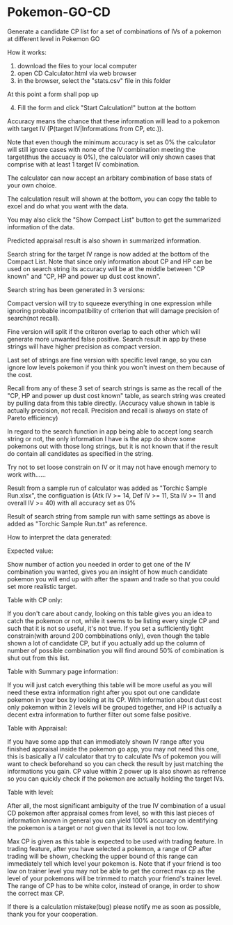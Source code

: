 # Pokemon-GO-CD
Generate a candidate CP list for a set of combinations of IVs of a pokemon at different level in Pokemon GO

How it works:
1. download the files to your local computer
2. open CD Calculator.html via web browser
3. in the browser, select the "stats.csv" file in this folder

At this point a form shall pop up

4. Fill the form and click "Start Calculation!" button at the bottom

Accuracy means the chance that these information will lead to a pokemon with target IV (P(target IV|Informations from CP, etc.)). 

Note that even though the minimum accuracy is set as 0% the calculator will still ignore cases with none of the IV combination meeting the target(thus the accuacy is 0%), the calculator will only shown cases that comprise with at least 1 target IV combination.

The calculator can now accept an arbitary combination of base stats of your own choice.

The calculation result will shown at the bottom, you can copy the table to excel and do what you want with the data.

You may also click the "Show Compact List" button to get the summarized information of the data.

Predicted appraisal result is also shown in summarized information.

Search string for the target IV range is now added at the bottom of the Compact List. Note that since only information about CP and HP can be used on search string its accuracy will be at the middle between "CP known" and "CP, HP and power up dust cost known".

Search string has been generated in 3 versions:

Compact version will try to squeeze everything in one expression while ignoring probable incompatibility of criterion that will damage precision of search(not recall).

Fine version will split if the criteron overlap to each other which will generate more unwanted false positive. Search result in app by these strings will have higher precision as compact version.

Last set of strings are fine version with specific level range, so you can ignore low levels pokemon if you think you won't invest on them because of the cost.

Recall from any of these 3 set of search strings is same as the recall of the "CP, HP and power up dust cost known" table, as search string was created by pulling data from this table directly. (Accuracy value shown in table is actually precision, not recall. Precision and recall is always on state of Pareto efficiency)

In regard to the search function in app being able to accept long search string or not, the only information I have is the app do show some pokemons out with those long strings, but it is not known that if the result do contain all candidates as specified in the string.

Try not to set loose constrain on IV or it may not have enough memory to work with......

Result from a sample run of calculator was added as "Torchic Sample Run.xlsx", the configuation is (Atk IV >= 14, Def IV >= 11, Sta IV >= 11 and overall IV >= 40) with all accuracy set as 0%

Result of search string from sample run with same settings as above is added as "Torchic Sample Run.txt" as reference.

How to interpret the data generated:


Expected value: 

Show number of action you needed in order to get one of the IV combination you wanted, gives you an insight of how much candidate pokemon you will end up with after the spawn and trade so that you could set more realistic target.

Table with CP only:

If you don't care about candy, looking on this table gives you an idea to catch the pokemon or not, while it seems to be listing every single CP and such that it is not so useful, it's not true. If you set a sufficiently tight constrain(with around 200 combbinations only), even though the table shown a lot of candidate CP, but if you actually add up the column of number of possible combination you will find around 50% of combination is shut out from this list. 

Table with Summary page information:

If you will just catch everything this table will be more useful as you will need these extra information right after you spot out one candidate pokemon in your box by looking at its CP. With information about dust cost only pokemon within 2 levels will be grouped together, and HP is actually a decent extra information to further filter out some false positive. 

Table with Appraisal:

If you have some app that can immediately shown IV range after you finished appraisal inside the pokemon go app, you may not need this one, this is basically a IV calculator that try to calculate IVs of pokemon you will want to check beforehand so you can check the result by just matching the informations you gain. CP value within 2 power up is also shown as refrence so you can quickly check if the pokemon are actually holding the target IVs.

Table with level:

After all, the most significant ambiguity of the true IV combination of a usual CD pokemon after appraisal comes from level, so with this last pieces of information known in general you can yield 100% accuracy on identifying the pokemon is a target or not given that its level is not too low.


Max CP is given as this table is expected to be used with trading feature. In trading feature, after you have selected a pokemon, a range of CP after trading will be shown, checking the upper bound of this range can immediately tell which level your pokemon is. Note that if your friend is too low on trainer level you may not be able to get the correct max cp as the level of your pokemons will be trimmed to match your friend's trainer level. The range of CP has to be white color, instead of orange, in order to show the correct max CP.



If there is a calculation mistake(bug) please notify me as soon as possible, thank you for your cooperation.

